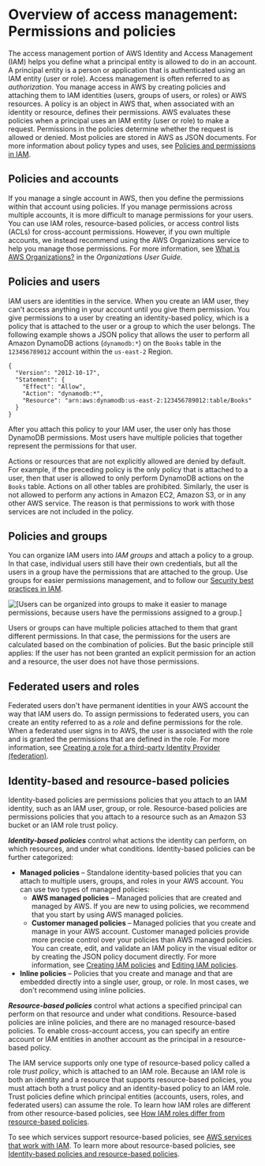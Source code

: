 # Overview of access management: Permissions and policies<a name="introduction_access-management"></a>

The access management portion of AWS Identity and Access Management \(IAM\) helps you define what a principal entity is allowed to do in an account\. A principal entity is a person or application that is authenticated using an IAM entity \(user or role\)\. Access management is often referred to as *authorization*\. You manage access in AWS by creating policies and attaching them to IAM identities \(users, groups of users, or roles\) or AWS resources\. A policy is an object in AWS that, when associated with an identity or resource, defines their permissions\. AWS evaluates these policies when a principal uses an IAM entity \(user or role\) to make a request\. Permissions in the policies determine whether the request is allowed or denied\. Most policies are stored in AWS as JSON documents\. For more information about policy types and uses, see [Policies and permissions in IAM](access_policies.md)\.

## Policies and accounts<a name="intro-access-accounts"></a>

If you manage a single account in AWS, then you define the permissions within that account using policies\. If you manage permissions across multiple accounts, it is more difficult to manage permissions for your users\. You can use IAM roles, resource\-based policies, or access control lists \(ACLs\) for cross\-account permissions\. However, if you own multiple accounts, we instead recommend using the AWS Organizations service to help you manage those permissions\. For more information, see [What is AWS Organizations?](https://docs.aws.amazon.com/organizations/latest/userguide/orgs_introduction.html) in the *Organizations User Guide*\.

## Policies and users<a name="intro-access-users"></a>

IAM users are identities in the service\. When you create an IAM user, they can't access anything in your account until you give them permission\. You give permissions to a user by creating an identity\-based policy, which is a policy that is attached to the user or a group to which the user belongs\. The following example shows a JSON policy that allows the user to perform all Amazon DynamoDB actions \(`dynamodb:*`\) on the `Books` table in the `123456789012` account within the `us-east-2` Region\.

```
{
  "Version": "2012-10-17",
  "Statement": {
    "Effect": "Allow",
    "Action": "dynamodb:*",
    "Resource": "arn:aws:dynamodb:us-east-2:123456789012:table/Books"
  }
}
```

 After you attach this policy to your IAM user, the user only has those DynamoDB permissions\. Most users have multiple policies that together represent the permissions for that user\.

Actions or resources that are not explicitly allowed are denied by default\. For example, if the preceding policy is the only policy that is attached to a user, then that user is allowed to only perform DynamoDB actions on the `Books` table\. Actions on all other tables are prohibited\. Similarly, the user is not allowed to perform any actions in Amazon EC2, Amazon S3, or in any other AWS service\. The reason is that permissions to work with those services are not included in the policy\. 

## Policies and groups<a name="intro-access-groups"></a>

You can organize IAM users into *IAM groups* and attach a policy to a group\. In that case, individual users still have their own credentials, but all the users in a group have the permissions that are attached to the group\. Use groups for easier permissions management, and to follow our [Security best practices in IAM](best-practices.md)\. 

![\[Users can be organized into groups to make it easier to manage permissions, because users have the permissions assigned to a group.\]](http://docs.aws.amazon.com/IAM/latest/UserGuide/images/iam-intro-users-and-groups.diagram.png)

Users or groups can have multiple policies attached to them that grant different permissions\. In that case, the permissions for the users are calculated based on the combination of policies\. But the basic principle still applies: If the user has not been granted an explicit permission for an action and a resource, the user does not have those permissions\. 

## Federated users and roles<a name="intro-access-roles"></a>

Federated users don't have permanent identities in your AWS account the way that IAM users do\. To assign permissions to federated users, you can create an entity referred to as a *role* and define permissions for the role\. When a federated user signs in to AWS, the user is associated with the role and is granted the permissions that are defined in the role\. For more information, see [Creating a role for a third\-party Identity Provider \(federation\)](id_roles_create_for-idp.md)\.

## Identity\-based and resource\-based policies<a name="intro-access-resource-based-policies"></a>

Identity\-based policies are permissions policies that you attach to an IAM identity, such as an IAM user, group, or role\. Resource\-based policies are permissions policies that you attach to a resource such as an Amazon S3 bucket or an IAM role trust policy\.

***Identity\-based policies*** control what actions the identity can perform, on which resources, and under what conditions\. Identity\-based policies can be further categorized:
+ **Managed policies** – Standalone identity\-based policies that you can attach to multiple users, groups, and roles in your AWS account\. You can use two types of managed policies: 
  + **AWS managed policies** – Managed policies that are created and managed by AWS\. If you are new to using policies, we recommend that you start by using AWS managed policies\.
  + **Customer managed policies** – Managed policies that you create and manage in your AWS account\. Customer managed policies provide more precise control over your policies than AWS managed policies\. You can create, edit, and validate an IAM policy in the visual editor or by creating the JSON policy document directly\. For more information, see [Creating IAM policies](access_policies_create.md) and [Editing IAM policies](access_policies_manage-edit.md)\.
+ **Inline policies** – Policies that you create and manage and that are embedded directly into a single user, group, or role\. In most cases, we don't recommend using inline policies\.

***Resource\-based policies*** control what actions a specified principal can perform on that resource and under what conditions\. Resource\-based policies are inline policies, and there are no managed resource\-based policies\. To enable cross\-account access, you can specify an entire account or IAM entities in another account as the principal in a resource\-based policy\.

The IAM service supports only one type of resource\-based policy called a role *trust policy*, which is attached to an IAM role\. Because an IAM role is both an identity and a resource that supports resource\-based policies, you must attach both a trust policy and an identity\-based policy to an IAM role\. Trust policies define which principal entities \(accounts, users, roles, and federated users\) can assume the role\. To learn how IAM roles are different from other resource\-based policies, see [How IAM roles differ from resource\-based policies](id_roles_compare-resource-policies.md)\.

To see which services support resource\-based policies, see [AWS services that work with IAM](reference_aws-services-that-work-with-iam.md)\. To learn more about resource\-based policies, see [Identity\-based policies and resource\-based policies](access_policies_identity-vs-resource.md)\.